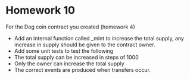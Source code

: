 # Homework 10
For the Dog coin contract you created (homework 4)
* Add an internal function called _mint to increase the total supply, any increase in supply should be given to the contract owner.
* Add some unit tests to test the following
* The total supply can be increased in steps of 1000
* Only the owner can increase the total supply
* The correct events are produced when transfers occur.